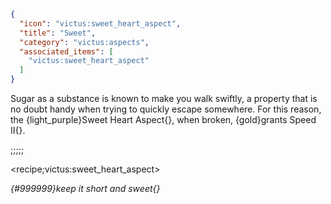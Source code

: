 ```json
{
  "icon": "victus:sweet_heart_aspect",
  "title": "Sweet",
  "category": "victus:aspects",
  "associated_items": [
    "victus:sweet_heart_aspect"
  ]
}
```

Sugar as a substance is known to make you walk swiftly, a property that is no doubt handy when trying to quickly escape
somewhere. For this reason, the {light_purple}Sweet Heart Aspect{}, when broken, {gold}grants Speed II{}.

;;;;;

<recipe;victus:sweet_heart_aspect>

*{#999999}keep it short and sweet{}*